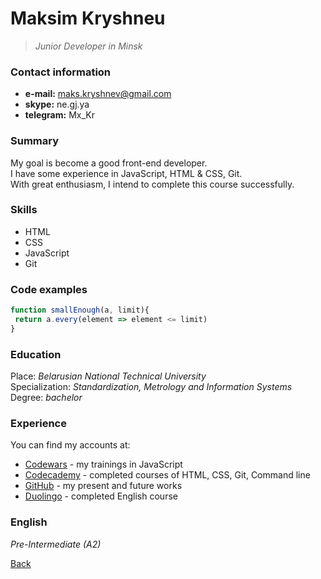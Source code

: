 # Maksim Kryshneu   

>*Junior Developer in Minsk*   
    
    
### Contact information   
   

* **e-mail:** maks.kryshnev@gmail.com  
* **skype:** ne.gj.ya  
* **telegram:** Mx_Kr  

### Summary  
My goal is become a good front-end developer.      
I have some experience in JavaScript, HTML & CSS, Git.      
With great enthusiasm, I intend to complete this course successfully.      
  
### Skills  

  * HTML  
  * CSS  
  * JavaScript  
  * Git   
  
### Code examples    
    
  ```JavaScript  
  function smallEnough(a, limit){  
   return a.every(element => element <= limit)  
  }  
  ```  

### Education   

Place: *Belarusian National Technical University*      
Specialization: *Standardization, Metrology and Information Systems*   
Degree: *bachelor*  

### Experience  
You can find my accounts at:  
  
* [Codewars](https://www.codewars.com/users/negj) - my trainings in JavaScript 
* [Codecademy](https://www.codecademy.com/profiles/MaksimKryshneu) - completed courses of HTML, CSS, Git, Command line  
* [GitHub](https://github.com/Kr-Mx) - my present and future works     
* [Duolingo](https://www.duolingo.com/profile/MaksKrysh) - completed English course  
  
### English   
*Pre-Intermediate (A2)* 
    
[Back](#maksim-kryshneu)
